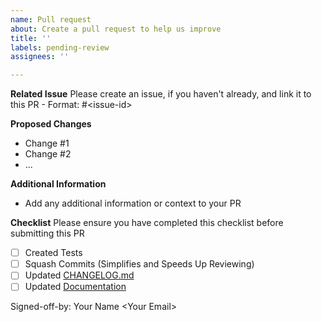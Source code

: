 ```yaml
---
name: Pull request
about: Create a pull request to help us improve
title: ''
labels: pending-review
assignees: ''

---
```


**Related Issue**
Please create an issue, if you haven't already, and link it to this PR - Format: #\<issue-id\>
  
**Proposed Changes**
- Change #1
- Change #2
- ...
  
**Additional Information**
- Add any additional information or context to your PR
  
**Checklist**
Please ensure you have completed this checklist before submitting this PR
- [ ] Created Tests
- [ ] Squash Commits (Simplifies and Speeds Up Reviewing)
- [ ] Updated [CHANGELOG.md](https://github.com/chaostoolkit/chaostoolkit/blob/master/CHANGELOG.md)
- [ ] Updated [Documentation](https://github.com/chaostoolkit/chaostoolkit-documentation)

Signed-off-by: Your Name \<Your Email\>
